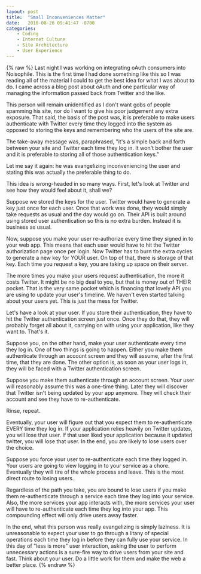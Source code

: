 ```yaml
---
layout: post
title:  "Small Inconveniences Matter"
date:   2010-08-26 09:41:47 -0700
categories:
    - Coding
    - Internet Culture
    - Site Architecture
    - User Experience
---
```

{% raw %}
Last night I was working on integrating oAuth consumers into Noisophile.  This is the first time I had done something like this so I was reading all of the material I could to get the best idea for what I was about to do.  I came across a blog post about oAuth and one particular way of managing the information passed back from Twitter and the like.

This person will remain unidentified as I don't want gobs of people spamming his site, nor do I want to give his poor judgement any extra exposure.  That said, the basis of the post was, it is preferable to make users authenticate with Twitter every time they logged into the system as opposed to storing the keys and remembering who the users of the site are.

The take-away message was, paraphrased, "it's a simple back and forth between your site and Twitter each time they log in.  It won't bother the user and it is preferable to storing all of those authentication keys."<!--more-->

Let me say it again: he was evangelizing inconveniencing the user and stating this was actually the preferable thing to do.

This idea is wrong-headed in so many ways.  First, let's look at Twitter and see how they would feel about it, shall we?

Suppose we stored the keys for the user.  Twitter would have to generate a key just once for each user.  Once that work was done, they would simply take requests as usual and the day would go on.  Their API is built around using stored user authentication so this is no extra burden.  Instead it is business as usual.

Now, suppose you make your user re-authorize every time they signed in to your web app.  This means that each user would have to hit the Twitter authorization page once per login.  Now Twitter has to burn the extra cycles to generate a new key for YOUR user.  On top of that, there is storage of that key.  Each time you request a key, you are taking up space on their server.

The more times you make your users request authentication, the more it costs Twitter.  It might be no big deal to you, but that is money out of THEIR pocket.  That is the very same pocket which is financing that lovely API you are using to update your user's timeline.  We haven't even started talking about your users yet.  This is just the mess for Twitter.

Let's have a look at your user.  If you store their authentication, they have to hit the Twitter authentication screen just once.  Once they do that, they will probably forget all about it, carrying on with using your application, like they want to.  That's it.

Suppose you, on the other hand, make your user authenticate every time they log in.  One of two things is going to happen.  Either you make them authenticate through an account screen and they will assume, after the first time, that they are done.  The other option is, as soon as your user logs in, they will be faced with a Twitter authentication screen.

Suppose you make them authenticate through an account screen.  Your user will reasonably assume this was a one-time thing.  Later they will discover that Twitter isn't being updated by your app anymore.  They will check their account and see they have to re-authenticate.

Rinse, repeat.

Eventually, your user will figure out that you expect them to re-authenticate EVERY time they log in.  If your application relies heavily on Twitter updates, you will lose that user.  If that user liked your application because it updated twitter, you will lose that user.  In the end, you are likely to lose users over the choice.

Suppose you force your user to re-authenticate each time they logged in.  Your users are going to view logging in to your service as a chore.  Eventually they will tire of the whole process and leave. This is the most direct route to losing users.

Regardless of the path you take, you are bound to lose users if you make them re-authenticate through a service each time they log into your service.  Also, the more services your app interacts with, the more services your user will have to re-authenticate each time they log into your app.  This compounding effect will only drive users away faster.

In the end, what this person was really evangelizing is simply laziness.  It is unreasonable to expect your user to go through a litany of special operations each time they log in before they can fully use your service.  In this day of "less is more" user interaction, asking the user to perform unnecessary actions is a sure-fire way to drive users from your site and fast.  Think about your user.  Do a little work for them and make the web a better place.
{% endraw %}
    
